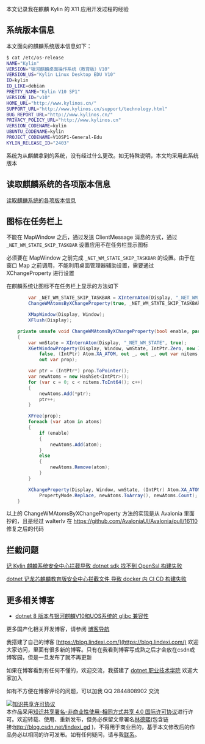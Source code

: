 
本文记录我在麒麟 Kylin 的 X11 应用开发过程的经验

<!--more-->


<!-- CreateTime:2024/11/26 08:40:32 -->

<!-- 发布 -->
<!-- 博客 -->

## 系统版本信息

本文面向的麒麟系统版本信息如下：

```bash
$ cat /etc/os-release
NAME="Kylin"
VERSION="银河麒麟桌面操作系统（教育版）V10"
VERSION_US="Kylin Linux Desktop EDU V10"
ID=kylin
ID_LIKE=debian
PRETTY_NAME="Kylin V10 SP1"
VERSION_ID="v10"
HOME_URL="http://www.kylinos.cn/"
SUPPORT_URL="http://www.kylinos.cn/support/technology.html"
BUG_REPORT_URL="http://www.kylinos.cn/"
PRIVACY_POLICY_URL="http://www.kylinos.cn"
VERSION_CODENAME=kylin
UBUNTU_CODENAME=kylin
PROJECT_CODENAME=V10SP1-General-Edu
KYLIN_RELEASE_ID="2403"
```

系统为从麒麟拿到的系统，没有经过什么更改。如无特殊说明，本文均采用此系统版本

## 读取麒麟系统的各项版本信息

[读取麒麟系统的各项版本信息](https://blog.lindexi.com/post/%E8%AF%BB%E5%8F%96%E9%BA%92%E9%BA%9F%E7%B3%BB%E7%BB%9F%E7%9A%84%E5%90%84%E9%A1%B9%E7%89%88%E6%9C%AC%E4%BF%A1%E6%81%AF.html )
<!-- [读取麒麟系统的各项版本信息 - lindexi - 博客园](https://www.cnblogs.com/lindexi/p/18527091 ) -->

## 图标在任务栏上

不能在 MapWindow 之后，通过发送 ClientMessage 消息的方式，通过 `_NET_WM_STATE_SKIP_TASKBAR` 设置应用不在任务栏显示图标

必须要在 MapWindow 之前完成 `_NET_WM_STATE_SKIP_TASKBAR` 的设置。由于在窗口 Map 之前调用，不能利用桌面管理器辅助设置，需要通过 XChangeProperty 进行设置

在麒麟系统让图标不在任务栏上显示的方法如下

```csharp
        var _NET_WM_STATE_SKIP_TASKBAR = XInternAtom(Display, "_NET_WM_STATE_SKIP_TASKBAR", false);
        ChangeWMAtomsByXChangeProperty(true, _NET_WM_STATE_SKIP_TASKBAR);

        XMapWindow(Display, Window);
        XFlush(Display);

    private unsafe void ChangeWMAtomsByXChangeProperty(bool enable, params IntPtr[] atoms)
    {
        var wmState = XInternAtom(Display, "_NET_WM_STATE", true);
        XGetWindowProperty(Display, Window, wmState, IntPtr.Zero, new IntPtr(256),
            false, (IntPtr) Atom.XA_ATOM, out _, out _, out var nitems, out _,
            out var prop);

        var ptr = (IntPtr*) prop.ToPointer();
        var newAtoms = new HashSet<IntPtr>();
        for (var c = 0; c < nitems.ToInt64(); c++)
        {
            newAtoms.Add(*ptr);
            ptr++;
        }

        XFree(prop);
        foreach (var atom in atoms)
        {
            if (enable)
            {
                newAtoms.Add(atom);
            }
            else
            {
                newAtoms.Remove(atom);
            }
        }

        XChangeProperty(Display, Window, wmState, (IntPtr) Atom.XA_ATOM, 32,
            PropertyMode.Replace, newAtoms.ToArray(), newAtoms.Count);
    }
```

以上的 ChangeWMAtomsByXChangeProperty 方法的实现是从 Avalonia 里面抄的，且是经过 walterlv 在 <https://github.com/AvaloniaUI/Avalonia/pull/16110> 修复之后的代码

## 拦截问题

[记 Kylin 麒麟系统安全中心拦截导致 dotnet sdk 找不到 OpenSsl 构建失败](https://blog.lindexi.com/post/%E8%AE%B0-Kylin-%E9%BA%92%E9%BA%9F%E7%B3%BB%E7%BB%9F%E5%AE%89%E5%85%A8%E4%B8%AD%E5%BF%83%E6%8B%A6%E6%88%AA%E5%AF%BC%E8%87%B4-dotnet-sdk-%E6%89%BE%E4%B8%8D%E5%88%B0-OpenSsl-%E6%9E%84%E5%BB%BA%E5%A4%B1%E8%B4%A5.html )
<!-- [记 Kylin 麒麟系统安全中心拦截导致 dotnet sdk 找不到 OpenSsl 构建失败 - lindexi - 博客园](https://www.cnblogs.com/lindexi/p/18514833 ) -->

[dotnet 记龙芯麒麟教育版安全中心拦截文件 导致 docker 内 CI CD 构建失败](https://blog.lindexi.com/post/dotnet-%E8%AE%B0%E9%BE%99%E8%8A%AF%E9%BA%92%E9%BA%9F%E6%95%99%E8%82%B2%E7%89%88%E5%AE%89%E5%85%A8%E4%B8%AD%E5%BF%83%E6%8B%A6%E6%88%AA%E6%96%87%E4%BB%B6-%E5%AF%BC%E8%87%B4-docker-%E5%86%85-CI-CD-%E6%9E%84%E5%BB%BA%E5%A4%B1%E8%B4%A5.html )
<!-- [dotnet 记龙芯麒麟教育版安全中心拦截文件 导致 docker 内 CI CD 构建失败 - lindexi - 博客园](https://www.cnblogs.com/lindexi/p/18545167 ) -->

## 更多相关博客

- [dotnet 8 版本与银河麒麟V10和UOS系统的 glibc 兼容性](https://blog.lindexi.com/post/dotnet-8-%E7%89%88%E6%9C%AC%E4%B8%8E%E9%93%B6%E6%B2%B3%E9%BA%92%E9%BA%9FV10%E5%92%8CUOS%E7%B3%BB%E7%BB%9F%E7%9A%84-glibc-%E5%85%BC%E5%AE%B9%E6%80%A7.html ) <!-- [dotnet 8 版本与银河麒麟V10和UOS系统的 glibc 兼容性 - lindexi - 博客园](https://www.cnblogs.com/lindexi/p/18161216 ) -->

更多国产化相关开发博客，请参阅 [博客导航](https://blog.lindexi.com/post/%E5%8D%9A%E5%AE%A2%E5%AF%BC%E8%88%AA.html )


我搭建了自己的博客 [https://blog.lindexi.com/](https://blog.lindexi.com/) 欢迎大家访问，里面有很多新的博客。只有在我看到博客写成熟之后才会放在csdn或博客园，但是一旦发布了就不再更新

如果在博客看到有任何不懂的，欢迎交流，我搭建了 [dotnet 职业技术学院](https://t.me/dotnet_campus) 欢迎大家加入

如有不方便在博客评论的问题，可以加我 QQ 2844808902 交流

<a rel="license" href="http://creativecommons.org/licenses/by-nc-sa/4.0/"><img alt="知识共享许可协议" style="border-width:0" src="https://licensebuttons.net/l/by-nc-sa/4.0/88x31.png" /></a><br />本作品采用<a rel="license" href="http://creativecommons.org/licenses/by-nc-sa/4.0/">知识共享署名-非商业性使用-相同方式共享 4.0 国际许可协议</a>进行许可。欢迎转载、使用、重新发布，但务必保留文章署名[林德熙](http://blog.csdn.net/lindexi_gd)(包含链接:http://blog.csdn.net/lindexi_gd )，不得用于商业目的，基于本文修改后的作品务必以相同的许可发布。如有任何疑问，请与我[联系](mailto:lindexi_gd@163.com)。